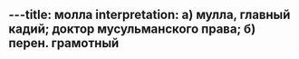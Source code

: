 ---title: молла
interpretation: а) мулла, главный кадий; доктор мусульманского права; б) перен. грамотный
---
